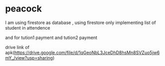 # peacock

I am using firestore as database ,
using firestore only implementing list of student in attendence

and for tution1 payment and tution2 payment
  
  drive link of apk(https://drive.google.com/file/d/1qGeoNbL3JceDhD8hsMn8SVZuo5jw6mY_/view?usp=sharing)

